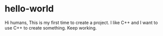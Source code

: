 # hello-world

Hi humans,
This is my first time to create a project. I like C++ and I want to use C++ to create something.
Keep working.
